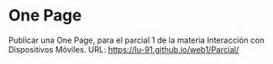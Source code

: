 # One Page
Publicar una One Page, para el parcial 1 de la materia Interacción con Dispositivos Móviles.
URL: https://lu-91.github.io/web1/Parcial/
